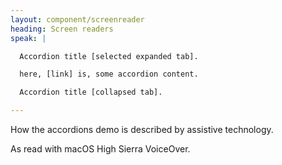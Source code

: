 ```yaml
---
layout: component/screenreader
heading: Screen readers
speak: |

  Accordion title [selected expanded tab].

  here, [link] is, some accordion content.

  Accordion title [collapsed tab].

---
```



How the accordions demo is described by assistive technology.

As read with macOS High Sierra VoiceOver.
